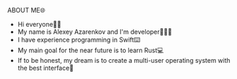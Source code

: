 ABOUT ME🌐

- Hi everyone👋🏽
- My name is Alexey Azarenkov and I'm developer👨🏽‍💻
- I have experience programming in Swift⌨️  
- My main goal for the near future is to learn Rust💻
- If to be honest, my dream is to create a multi-user operating system with the best interface💎
